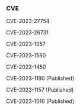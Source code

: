 



### CVE

CVE-2023-27754

CVE-2023-26731	

CVE-2023-1057

CVE-2023-1560

CVE-2023-1450

CVE-2023-1190 (Published)

CVE-2023-1157 (Published)

CVE-2023-1010 (Published)




